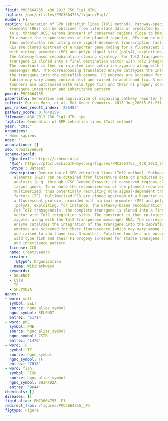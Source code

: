 ```yaml
---
figid: PMC3664755__438_2013_750_Fig1_HTML
figlink: /pmc/articles/PMC3664755/figure/Fig1/
number: F1
caption: Generation of SPR zebrafish lines (Tol2 method). Pathway-specific responsive/regulatory
  elements (REs) can be obtained from literature data or predicted by in silico analysis
  (e.g. through UCSC Genome Browser) of conserved regions close to known target genes.
  To enhance the responsiveness of the planned reporter, REs can be multimerized,
  thus potentially recruiting more signal-dependent transcription factors (TF). Multimerized
  REs are cloned upstream of a Reporter gene coding for a fluorescent protein, provided
  with minimal promoter (MP) and polyA signal site (polyA), exploiting, for instance,
  the Gateway-based recombination cloning strategy. For Tol2 transgenesis, the complete
  transgene is cloned into a final destination vector with Tol2 integration sites.
  The construct is then co-injected into zebrafish zygotes along with the Tol2 transposase
  messenger RNA. The corresponding translated enzyme catalyzes the integration of
  the transgene into the zebrafish genome. F0 embryos are screened for their fluorescence
  (which may vary among individuals) and raised to adulthood (ca. 3 months). Putative
  founders are outcrossed with wild type fish and their F1 progeny screened for stable
  transgene integration and inheritance pattern
pmcid: PMC3664755
papertitle: Generation and application of signaling pathway reporter lines in zebrafish.
reftext: Enrico Moro, et al. Mol Genet Genomics. 2013 Jun;288(5-6):231-242.
pmc_ranked_result_index: '225482'
pathway_score: 0.7648159
filename: 438_2013_750_Fig1_HTML.jpg
figtitle: Generation of SPR zebrafish lines (Tol2 method)
year: '2013'
organisms:
- Homo sapiens
ndex: ''
annotations: []
seo: CreativeWork
schema-jsonld:
  '@context': https://schema.org/
  '@id': https://pfocr.wikipathways.org/figures/PMC3664755__438_2013_750_Fig1_HTML.html
  '@type': Dataset
  description: Generation of SPR zebrafish lines (Tol2 method). Pathway-specific responsive/regulatory
    elements (REs) can be obtained from literature data or predicted by in silico
    analysis (e.g. through UCSC Genome Browser) of conserved regions close to known
    target genes. To enhance the responsiveness of the planned reporter, REs can be
    multimerized, thus potentially recruiting more signal-dependent transcription
    factors (TF). Multimerized REs are cloned upstream of a Reporter gene coding for
    a fluorescent protein, provided with minimal promoter (MP) and polyA signal site
    (polyA), exploiting, for instance, the Gateway-based recombination cloning strategy.
    For Tol2 transgenesis, the complete transgene is cloned into a final destination
    vector with Tol2 integration sites. The construct is then co-injected into zebrafish
    zygotes along with the Tol2 transposase messenger RNA. The corresponding translated
    enzyme catalyzes the integration of the transgene into the zebrafish genome. F0
    embryos are screened for their fluorescence (which may vary among individuals)
    and raised to adulthood (ca. 3 months). Putative founders are outcrossed with
    wild type fish and their F1 progeny screened for stable transgene integration
    and inheritance pattern
  license: CC0
  name: CreativeWork
  creator:
    '@type': Organization
    name: WikiPathways
  keywords:
  - SELENOT
  - CSTB
  - TF
  - SH3PXD2A
genes:
- word: selt
  symbol: SELT
  source: hgnc_alias_symbol
  hgnc_symbol: SELENOT
  entrez: '51714'
- word: pME
  symbol: PME
  source: hgnc_alias_symbol
  hgnc_symbol: CSTB
  entrez: '1476'
- word: TF
  symbol: TF
  source: hgnc_symbol
  hgnc_symbol: TF
  entrez: '7018'
- word: fish;
  symbol: FISH
  source: hgnc_alias_symbol
  hgnc_symbol: SH3PXD2A
  entrez: '9644'
chemicals: []
diseases: []
figid_alias: PMC3664755__F1
redirect_from: /figures/PMC3664755__F1
figtype: Figure
---
```

